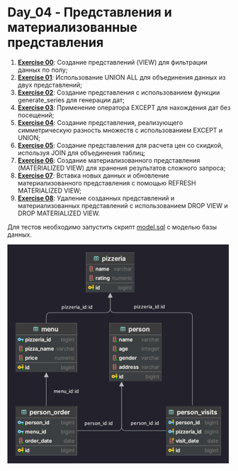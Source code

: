 # Day_04 - Представления и материализованные представления

1. [**Exercise 00**](src/ex00/day04_ex00.sql): Создание представлений (VIEW) для фильтрации данных по полу;
2. [**Exercise 01**](src/ex01/day04_ex01.sql): Использование UNION ALL для объединения данных из двух представлений;
3. [**Exercise 02**](src/ex02/day04_ex02.sql): Создание представления с использованием функции generate_series для генерации дат;
4. [**Exercise 03**](src/ex03/day04_ex03.sql): Применение оператора EXCEPT для нахождения дат без посещений;
5. [**Exercise 04**](src/ex04/day04_ex04.sql): Создание представления, реализующего симметрическую разность множеств с использованием EXCEPT и UNION;
6. [**Exercise 05**](src/ex05/day04_ex05.sql): Создание представления для расчета цен со скидкой, используя JOIN для объединения таблиц;
7. [**Exercise 06**](src/ex06/day04_ex06.sql): Создание материализованного представления (MATERIALIZED VIEW) для хранения результатов сложного запроса;
8. [**Exercise 07**](src/ex07/day04_ex07.sql): Вставка новых данных и обновление материализованного представления с помощью REFRESH MATERIALIZED VIEW;
9. [**Exercise 08**](src/ex08/day04_ex08.sql): Удаление созданных представлений и материализованных представлений с использованием DROP VIEW и DROP MATERIALIZED VIEW.

Для тестов необходимо запустить скрипт [model.sql](src/model.sql) с моделью базы данных.

<img src="src/diagram.png" width="500">